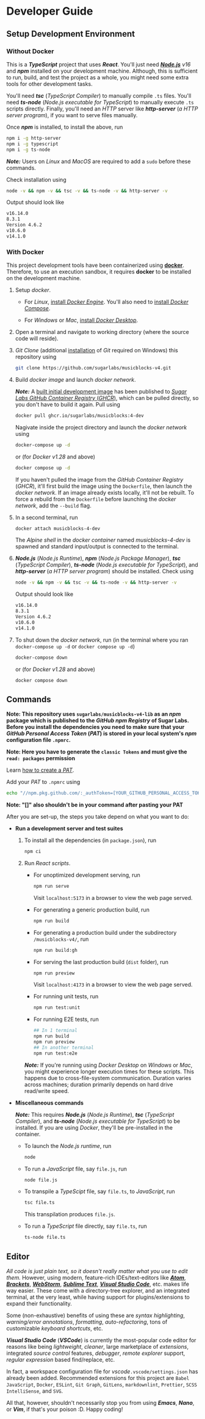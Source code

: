 # Developer Guide

## Setup Development Environment

### Without Docker

This is a _**TypeScript**_ project that uses _**React**_. You'll just need
_[**Node.js**](https://nodejs.org/en) v16_ and _**npm**_ installed on your development machine.
Although, this is sufficient to run, build, and test the project as a whole, you might need some
extra tools for other development tasks.

You'll need _**tsc**_ (_TypeScript Compiler_) to manually compile `.ts` files. You'll need
_**ts-node**_ (_Node.js executable for TypeScript_) to manually execute `.ts` scripts directly. Finally,
you'll need an _HTTP_ server like _**http-server**_ (_a HTTP server program_), if you want to serve
files manually.

Once _**npm**_ is installed, to install the above, run

```bash
npm i -g http-server
npm i -g typescript
npm i -g ts-node
```

_**Note:**_ Users on _Linux_ and _MacOS_ are required to add a `sudo` before these commands.

Check installation using

```bash
node -v && npm -v && tsc -v && ts-node -v && http-server -v
```

Output should look like

```bash
v16.14.0
8.3.1
Version 4.6.2
v10.6.0
v14.1.0
```

### With Docker

This project development tools have been containerized using [**docker**](https://www.docker.com/).
Therefore, to use an execution sandbox, it requires **docker** to be installed on the development
machine.

1. Setup _docker_.

    - For _Linux_, [install _Docker Engine_](https://docs.docker.com/engine/install/). You'll also
    need to [install _Docker Compose_](https://docs.docker.com/compose/install/).

    - For _Windows_ or _Mac_, [install _Docker Desktop_](https://www.docker.com/products/docker-desktop/).

2. Open a terminal and navigate to working directory (where the source code will reside).

3. _Git Clone_ (additional [installation](https://git-scm.com/downloads) of _Git_ required on
Windows) this repository using

    ```bash
    git clone https://github.com/sugarlabs/musicblocks-v4.git
    ```

4. Build _docker image_ and launch _docker network_.

    _**Note:**_ A
    [built initial development image](https://github.com/sugarlabs/musicblocks-v4/pkgs/container/musicblocks/16217005?tag=4-dev)
    has been published to
    [_Sugar Labs GitHub Container Registry_ (_GHCR_)](https://github.com/orgs/sugarlabs/packages?ecosystem=container),
    which can be pulled directly, so you don't have to build it again. Pull using

    ```bash
    docker pull ghcr.io/sugarlabs/musicblocks:4-dev
    ```

    Nagivate inside the project directory and launch the _docker network_ using

    ```bash
    docker-compose up -d
    ```

    or (for _Docker v1.28_ and above)

    ```bash
    docker compose up -d
    ```

    If you haven't pulled the image from the _GitHub Container Registry_ (_GHCR_), it'll first build
    the image using the `Dockerfile`, then launch the _docker network_. If an image already exists
    locally, it'll not be rebuilt. To force a rebuild from the `Dockerfile` before launching the
    _docker network_, add the `--build` flag.

5. In a second terminal, run

    ```bash
    docker attach musicblocks-4-dev
    ```

    The _Alpine shell_ in the _docker container_ named _musicblocks-4-dev_ is spawned and standard
    input/output is connected to the terminal.

6. _**Node.js**_ (_Node.js Runtime_), _**npm**_ (_Node.js Package Manager_), _**tsc**_ (_TypeScript
    Compiler_), _**ts-node**_ (_Node.js executable for TypeScript_), and _**http-server**_ (_a HTTP
    server program_) should be installed. Check using

    ```bash
    node -v && npm -v && tsc -v && ts-node -v && http-server -v
    ```

    Output should look like

    ```bash
    v16.14.0
    8.3.1
    Version 4.6.2
    v10.6.0
    v14.1.0
    ```

7. To shut down the _docker network_, run (in the terminal where you ran `docker-compose up -d` or
`docker compose up -d`)

    ```bash
    docker-compose down
    ```

    or (for _Docker v1.28_ and above)

    ```bash
    docker compose down
    ```

## Commands

**Note: This repository uses `sugarlabs/musicblocks-v4-lib` as an _npm_ package which is published to
the _GitHub npm Registry_ of Sugar Labs. Before you install the dependencies you need to make sure that
your _GitHub Personal Access Token_ (_PAT_) is stored in your local system's _npm_ configuration file
`.npmrc`.**

**Note: Here you have to generate the `classic Tokens` and must give the `read: packages` permission**

Learn
[how to create a _PAT_](https://docs.github.com/en/authentication/keeping-your-account-and-data-secure/managing-your-personal-access-tokens#creating-a-token).

Add your _PAT_ to `.npmrc` using

```bash
echo "//npm.pkg.github.com/:_authToken=[YOUR_GITHUB_PERSONAL_ACCESS_TOKEN]" >> ~/.npmrc
```

**Note: "[]" also shouldn't be in your command after pasting your PAT**

After you are set-up, the steps you take depend on what you want to do:

- **Run a development server and test suites**

    1. To install all the dependencies (in `package.json`), run

        ```bash
        npm ci
        ```

    2. Run _React scripts_.

        - For unoptimized development serving, run

            ```bash
            npm run serve
            ```

            Visit `localhost:5173` in a browser to view the web page served.

        - For generating a generic production build, run

            ```bash
            npm run build
            ```

        - For generating a production build under the subdirectory `/musicblocks-v4/`, run

            ```bash
            npm run build:gh
            ```

        - For serving the last production build (`dist` folder), run

            ```bash
            npm run preview
            ```

            Visit `localhost:4173` in a browser to view the web page served.

        - For running unit tests, run

            ```bash
            npm run test:unit
            ```

        - For running E2E tests, run

            ```bash
            ## In 1 terminal
            npm run build
            npm run preview
            ## In another terminal
            npm run test:e2e
            ```

        _**Note:**_ If you're running using _Docker Desktop_ on _Windows_ or _Mac_, you might experience
        longer execution times for these scripts. This happens due to cross-file-system communication.
        Duration varies across machines; duration primarily depends on hard drive read/write speed.

- **Miscellaneous commands**

  _**Note:**_ This requires _**Node.js**_ (_Node.js Runtime_), _**tsc**_ (_TypeScript Compiler_), and
  _**ts-node**_ (_Node.js executable for TypeScript_) to be installed. If you are using _Docker_, they'll
  be pre-installed in the container.

  - To launch the _Node.js runtime_, run

    ```bash
    node
    ```

  - To run a _JavaScript_ file, say `file.js`, run

    ```bash
    node file.js
    ```

  - To transpile a _TypeScipt_ file, say `file.ts`, to _JavaScript_, run

    ```bash
    tsc file.ts
    ```

    This transpilation produces `file.js`.

  - To run a _TypeScript_ file directly, say `file.ts`, run

    ```bash
    ts-node file.ts
    ```

## Editor

_All code is just plain text, so it doesn't really matter what you use to edit them._ However,
using modern, feature-rich IDEs/text-editors like [_**Atom**_](https://github.blog/2022-06-08-sunsetting-atom/),
[_**Brackets**_](https://brackets.io), [_**WebStorm**_](https://www.jetbrains.com/webstorm/),
[_**Sublime Text**_](https://www.sublimetext.com/),
[_**Visual Studio Code**_](https://code.visualstudio.com/), etc. makes life way easier. These come
with a directory-tree explorer, and an integrated terminal, at the very least, while having support
for plugins/extensions to expand their functionality.

Some (non-exhaustive) benefits of using these are _syntax highlighting_,
_warning/error annotations_, _formatting_, _auto-refactoring_, tons of customizable
_keyboard shortcuts_, etc.

_**Visual Studio Code**_ (_**VSCode**_) is currently the most-popular code editor for reasons like
being _lightweight_, _cleaner_, large marketplace of _extensions_, integrated _source control_
features, _debugger_, _remote explorer_ support, _regular expression_ based find/replace, etc.

In fact, a workspace configuration file for _vscode_`.vscode/settings.json` has already been added.
Recommended extensions for this project are `Babel JavaScript`, `Docker`, `ESLint`, `Git Graph`,
`GitLens`, `markdownlint`, `Prettier`, `SCSS IntelliSense`, and `SVG`.

All that, however, shouldn't necessarily stop you from using _**Emacs**_, _**Nano**_, or _**Vim**_,
if that's your poison :D. Happy coding!
